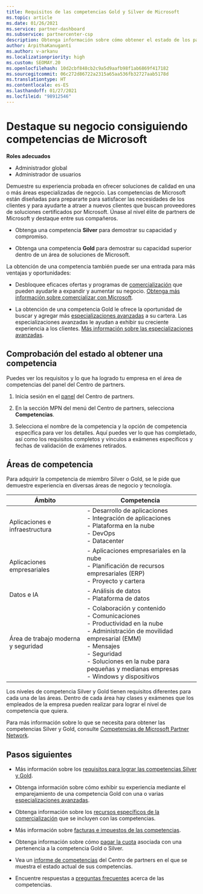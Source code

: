 ```yaml
---
title: Requisitos de las competencias Gold y Silver de Microsoft
ms.topic: article
ms.date: 01/26/2021
ms.service: partner-dashboard
ms.subservice: partnercenter-csp
description: Obtenga información sobre cómo obtener el estado de los partners de Microsoft y atraer a nuevos clientes que cumplan los requisitos de competencia de los niveles Gold y Silver.
author: ArpithaKanuganti
ms.author: v-arkanu
ms.localizationpriority: high
ms.custom: SEOMAY.20
ms.openlocfilehash: 10d2cbf848cb2c9a5d9aafb98f1ab6869f417182
ms.sourcegitcommit: 06c272d86722a2315a65aa536fb32727aab5178d
ms.translationtype: HT
ms.contentlocale: es-ES
ms.lasthandoff: 01/27/2021
ms.locfileid: "98912546"
---
```

# <a name="differentiate-your-business-by-attaining-microsoft-competencies"></a>Destaque su negocio consiguiendo competencias de Microsoft

**Roles adecuados**
- Administrador global
- Administrador de usuarios

Demuestre su experiencia probada en ofrecer soluciones de calidad en una o más áreas especializadas de negocio. Las competencias de Microsoft están diseñadas para prepararte para satisfacer las necesidades de los clientes y para ayudarte a atraer a nuevos clientes que buscan proveedores de soluciones certificados por Microsoft. Únase al nivel élite de partners de Microsoft y destaque entre sus compañeros.

- Obtenga una competencia **Silver** para demostrar su capacidad y compromiso.

- Obtenga una competencia **Gold** para demostrar su capacidad superior dentro de un área de soluciones de Microsoft.

La obtención de una competencia también puede ser una entrada para más ventajas y oportunidades:

- Desbloquee eficaces ofertas y programas de [comercialización](mpn-learn-about-go-to-market-benefits.md) que pueden ayudarle a expandir y aumentar su negocio. [Obtenga más información sobre comercializar con Microsoft](https://partner.microsoft.com/solutions/go-to-market).

- La obtención de una competencia Gold le ofrece la oportunidad de buscar y agregar más [especializaciones avanzadas](advanced-specializations.md) a su cartera. Las especializaciones avanzadas le ayudan a exhibir su creciente experiencia a los clientes. [Más información sobre las especializaciones avanzadas](https://partner.microsoft.com/membership/advanced-specialization).

## <a name="check-your-status-as-you-attain-a-competency"></a>Comprobación del estado al obtener una competencia

Puedes ver los requisitos y lo que ha logrado tu empresa en el área de competencias del panel del Centro de partners.

1. Inicia sesión en el [panel](https://partner.microsoft.com/dashboard/home) del Centro de partners.

2. En la sección MPN del menú del Centro de partners, selecciona **Competencias**.

3. Selecciona el nombre de la competencia y la opción de competencia específica para ver los detalles. Aquí puedes ver lo que has completado, así como los requisitos completos y vínculos a exámenes específicos y fechas de validación de exámenes retirados.

## <a name="competency-areas"></a>Áreas de competencia

Para adquirir la competencia de miembro Silver o Gold, se le pide que demuestre experiencia en diversas áreas de negocio y tecnología.

|**Ámbito**            |**Competencia**                    |
|--------------------|--------------------------------|
|Aplicaciones e infraestructura| - Desarrollo de aplicaciones<br/> - Integración de aplicaciones<br/> - Plataforma en la nube<br/> - DevOps<br/> - Datacenter |
|Aplicaciones empresariales | - Aplicaciones empresariales en la nube</br> - Planificación de recursos empresariales (ERP)</br> - Proyecto y cartera |
|Datos e IA| - Análisis de datos<br/> - Plataforma de datos |
|Área de trabajo moderna y seguridad | - Colaboración y contenido<br/> - Comunicaciones<br/> - Productividad en la nube<br/> - Administración de movilidad empresarial (EMM)<br/> - Mensajes<br/> - Seguridad<br/> - Soluciones en la nube para pequeñas y medianas empresas<br/> - Windows y dispositivos |

Los niveles de competencia Silver y Gold tienen requisitos diferentes para cada una de las áreas. Dentro de cada área hay clases y exámenes que los empleados de la empresa pueden realizar para lograr el nivel de competencia que quiera. 

Para más información sobre lo que se necesita para obtener las competencias Silver y Gold, consulte [Competencias de Microsoft Partner Network](https://partner.microsoft.com/membership/competencies).

## <a name="next-steps"></a>Pasos siguientes

- Más información sobre los [requisitos para lograr las competencias Silver y Gold](https://partner.microsoft.com/membership/competencies).

- Obtenga información sobre cómo exhibir su experiencia mediante el emparejamiento de una competencia Gold con una o varias [especializaciones avanzadas](advanced-specializations.md).

- Obtenga información sobre los [recursos específicos de la comercialización](mpn-learn-about-go-to-market-benefits.md) que se incluyen con las competencias.

- Más información sobre [facturas e impuestos de las competencias](mpn-view-print-maps-invoice.md).

- Obtenga información sobre cómo [pagar la cuota](mpn-pay-fee-silver-gold-competency.md) asociada con una pertenencia a la competencia Gold o Silver.

- Vea un [informe de competencias](pci-competencies-report.md) del Centro de partners en el que se muestra el estado actual de sus competencias.

- Encuentre respuestas a [preguntas frecuentes](competencies-faq.md) acerca de las competencias.
